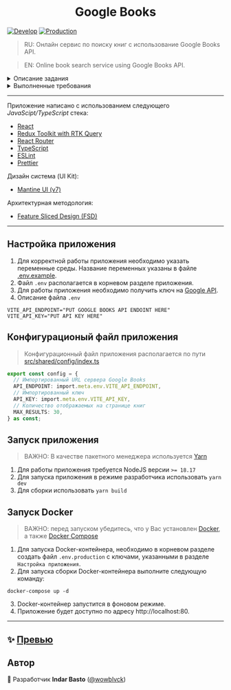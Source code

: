 <h1 align="center">Google Books</h1>

[![Develop](https://github.com/wowblvck/books/actions/workflows/develop.yml/badge.svg)](https://github.com/wowblvck/books/actions/workflows/develop.yml)
[![Production](https://github.com/wowblvck/books/actions/workflows/production.yml/badge.svg)](https://github.com/wowblvck/books/actions/workflows/production.yml)

> RU: Онлайн сервис по поиску книг с использование Google Books API.

> EN: Online book search service using Google Books API.

<details>
  <summary>Описание задания</summary>

Необходимо разработать React-приложение поиска книг с помощью Google Books API.
Документация: [Google Books](https://developers.google.com/books/docs/v1/using). Для авторизации запросов к API выбрать
способ с предоставлением [Google Books API key](https://developers.google.com/books/docs/v1/using#APIKey).

- Должны быть текстовое поле и кнопка поиска. По введенной пользователем подстроке производится поиск книг. Триггером к
  поиску является либо нажатие Enter (когда текстовое поле в фокусе), либо нажатие кнопки поиска.
- Фильтрация по категориям. Ниже текстового поля располагается селект с категориями: all, art, biography, computers,
  history, medical, poetry. Если выбрано "all" (выбрано изначально), то поиск производится по всем категориям.
- Сортировка. Рядом с селектом категорий находится селект с вариантами сортировки: relevance (выбран изначально),
  newest.
- Найденные книги отображаются карточками, каждая из которых состоит из изображения обложки книги, названия книги,
  названия категории и имен авторов. Если для книги приходит несколько категорий, то отображается только первая. Авторы
  отображаются все. Если не приходит какой-либо части данных, то вместо нее просто пустое место.
- Над блоком с карточками отображается количество найденных по запросу книг.
- Пагинация реализована по принципу 'load more'. Ниже блока с карточками находится кнопка 'Load more', по клику на нее к
  уже загруженным книгам подгружаются еще. Шаг пагинации - 30.
- При клике на карточку происходит переход на детальную страницу книги, на которой выводятся ее данные: изображение
  обложки, название, все категории, все авторы, описание.

#### Технические требования

- Обязательно использование Redux/MobX.
- Желательно Typescript.
- Во время загрузки книг необходимо показать индикатор загрузки.
- Допускается использовать UI-фреймворк для отображения данных.

#### Дополнительные требования

- Финальный билд должен запускаться из Docker-контейнера.

</details>

<details>
  <summary>Выполненные требования</summary>

#### Общие требования

- [x] Приложение разработано с использованием React [последней версии](https://github.com/facebook/react/releases).
- [x] В качестве state-менеджера используется [Redux (Toolkit)](https://redux-toolkit.js.org).
- [x] В качестве дизайн системы используется [Mantine UI](https://mantine.dev) с SCSS-модулями.
- [x] Код чистый и читабельный.
- [x] Архитектурная методология - [FSD](https://feature-sliced.design).
- [x] Отсутствует дублирование кода, приложение разбито на компоненты, отформатировано в едином стиле.
- [x] Приложение адаптировано под различные устройства.
- [x] Корректное отображение в браузерах Chrome, Firefox, Edge.

#### Дополнительные требования

- [x] Используется TypeScript.
- [x] Выполнен деплой проекта на хостинг [Netlify](https://netlify.com) с настройка CI/CD pipeline (для ветки продакшена
  и для ветки разработки).
- [x] Написана документация по сборке и настройке проекта.
- [x] Написан конфигурационный файл для создания и запуска Docker-контейнера.

#### Описание приложения

1. Главная страница
    - [x] При входе в приложение отображается шапка (header) приложения с формой поиска и список книг (по-умолчанию
      количество отображаемых книг равно 30).
    - [x] По-умолчанию поиск книг осуществляется со следующими параметрами:
        - Категория (subject): All.
        - Сортировка (orderBy): Relevance.
        - Запрос (q): everything.
    - [x] Отображается счетчик с количеством найденных книг по результатам запроса.
    - [x] В случае отсутствия книг высвечивается сообщение "Books not found" с уведомлением об ошибке.
    - [x] Присутствует кнопка загрузки большего количество книг (по-умолчанию шаг загрузки - 30 книг).
    - [x] При загрузке книг экран пользователя фокусируется на первой книге из списка загружаемых.
    - [x] При скроллинге страницы появляется кнопка, по нажатии на которую происходит возврат в верхнюю часть
      приложения.
    - [x] При нажатии на карточку книги происходит переход на страницу с описанием книги.

2. Страница с данными книги

    - [x] При загрузке книги отображается ее изображение.
    - [x] Присутствуют блок "хлебных крошек" с категориями, в которые входит загруженная книга.
    - [x] Присутствует блок с названием книги.
    - [x] Присутствует блок с авторами книги.
    - [x] Присутствует блок с детальным описанием повествования книги.
    - [x] В случае отсутствия книг в базе высвечивается сообщение "Book not found" с уведомлением об ошибке.

3. Форма поиска

    - [x] Присутствует строка ввода запроса, по которому требуется искать книги.
    - [x] Присутствует меню с выбором категории, по которой требуется искать книги.
    - [x] Присутствует меню с выбором метода сортировки, в соответствии с которым должны быть отображены книги.
    - [x] Присутствует кнопка поиска, по нажатию на которую происходит поиск книг в соответствии с указанными
      параметрами, либо по нажатию на кнопку "Enter" на клавиатуре.

</details>

---

Приложение написано с использованием следующего _JavaScipt/TypeScript_ стека:

- [React](https://react.dev)
- [Redux Toolkit with RTK Query](https://redux-toolkit.js.org)
- [React Router](https://reactrouter.com/en/main)
- [TypeScript](https://www.typescriptlang.org/)
- [ESLint](https://eslint.org/)
- [Prettier](https://prettier.io/)

Дизайн система (UI Kit):

- [Mantine UI (v7)](https://mantine.dev)

Архитектурная методология:

- [Feature Sliced Design (FSD)](https://feature-sliced.design)

---

## Настройка приложения

1. Для корректной работы приложения необходимо указать переменные среды. Название переменных указаны в
   файле [.env.example](./.env.example).
2. Файл `.env` располагается в корневом разделе приложения.
3. Для работы приложения необходимо получить ключ на [Google API](https://console.cloud.google.com/apis/credentials).
4. Описание файла `.env`

```
VITE_API_ENDPOINT="PUT GOOGLE BOOKS API ENDOINT HERE"
VITE_API_KEY="PUT API KEY HERE"
```

## Конфигурационый файл приложения

> Конфигурационный файл приложения располагается по пути [src/shared/config/index.ts](src/shared/config/index.ts)

```typescript
export const config = {
  // Импортированный URL сервера Google Books
  API_ENDPOINT: import.meta.env.VITE_API_ENDPOINT,
  // Импортированный ключ
  API_KEY: import.meta.env.VITE_API_KEY,
  // Количество отображаемых на странице книг
  MAX_RESULTS: 30,
} as const;
```

## Запуск приложения

> ВАЖНО: В качестве пакетного менеджера используется [Yarn](https://yarnpkg.com)

1. Для работы приложения требуется NodeJS версии `>= 18.17`
2. Для запуска приложения в режиме разработчика использовать `yarn dev`
3. Для сборки использовать `yarn build`

## Запуск Docker

> ВАЖНО: перед запуском убедитесь, что у Вас установлен [Docker](https://docs.docker.com/engine/install/), а
> также [Docker Compose](https://docs.docker.com/compose/gettingstarted/)

1. Для запуска Docker-контейнера, необходимо в корневом разделе создать файл `.env.production` с ключами, указанными в
   разделе `Настройка приложения`.
2. Для запуска сборки Docker-контейнера выполните следующую команду:

```
docker-compose up -d
```

3. Docker-контейнер запустится в фоновом режиме.
4. Приложение будет доступно по адресу http://localhost:80.

---

## ✨ [Превью](https://books-2023.netlify.app)

## Автор

👤 Разработчик **Indar Basto** ([@wowblvck](https://github.com/wowblvck))
